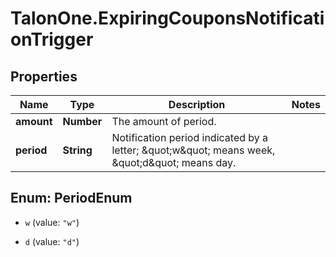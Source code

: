 # TalonOne.ExpiringCouponsNotificationTrigger

## Properties

Name | Type | Description | Notes
------------ | ------------- | ------------- | -------------
**amount** | **Number** | The amount of period. | 
**period** | **String** | Notification period indicated by a letter; \&quot;w\&quot; means week, \&quot;d\&quot; means day. | 



## Enum: PeriodEnum


* `w` (value: `"w"`)

* `d` (value: `"d"`)




